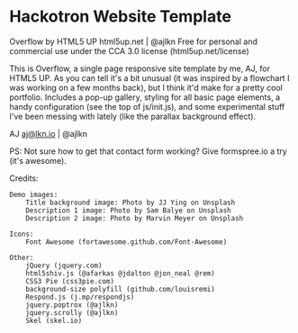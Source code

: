 # Hackotron Website Template

Overflow by HTML5 UP
html5up.net | @ajlkn
Free for personal and commercial use under the CCA 3.0 license (html5up.net/license)

This is Overflow, a single page responsive site template by me, AJ, for HTML5 UP.
As you can tell it's a bit unusual (it was inspired by a flowchart I was working
on a few months back), but I think it'd make for a pretty cool portfolio. Includes
a pop-up gallery, styling for all basic page elements, a handy configuration
(see the top of js/init.js), and some experimental stuff I've been messing with
lately (like the parallax background effect).

AJ
aj@lkn.io | @ajlkn

PS: Not sure how to get that contact form working? Give formspree.io a try (it's awesome).

Credits:

	Demo images:
		Title background image: Photo by JJ Ying on Unsplash
		Description 1 image: Photo by Sam Balye on Unsplash
		Description 2 image: Photo by Marvin Meyer on Unsplash

	Icons:
		Font Awesome (fortawesome.github.com/Font-Awesome)

	Other:
		jQuery (jquery.com)
		html5shiv.js (@afarkas @jdalton @jon_neal @rem)
		CSS3 Pie (css3pie.com)
		background-size polyfill (github.com/louisremi)
		Respond.js (j.mp/respondjs)
		jquery.poptrox (@ajlkn)
		jquery.scrolly (@ajlkn)
		Skel (skel.io)

